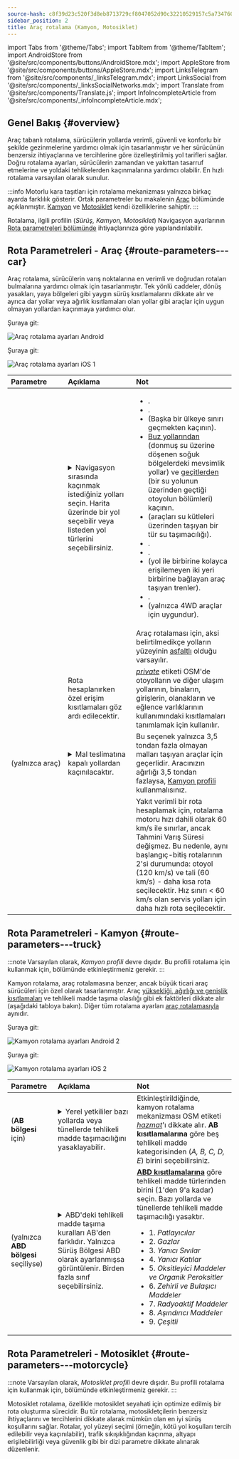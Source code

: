 ```yaml
---
source-hash: c8f39d23c520f3d8eb8713729cf8047052d90c32210529157c5a7347608706bb
sidebar_position: 2
title: Araç rotalama (Kamyon, Motosiklet)
---
```

import Tabs from '@theme/Tabs';
import TabItem from '@theme/TabItem';
import AndroidStore from '@site/src/components/buttons/AndroidStore.mdx';
import AppleStore from '@site/src/components/buttons/AppleStore.mdx';
import LinksTelegram from '@site/src/components/_linksTelegram.mdx';
import LinksSocial from '@site/src/components/_linksSocialNetworks.mdx';
import Translate from '@site/src/components/Translate.js';
import InfoIncompleteArticle from '@site/src/components/_infoIncompleteArticle.mdx';



## Genel Bakış {#overview}

Araç tabanlı rotalama, sürücülerin yollarda verimli, güvenli ve konforlu bir şekilde gezinmelerine yardımcı olmak için tasarlanmıştır ve her sürücünün benzersiz ihtiyaçlarına ve tercihlerine göre özelleştirilmiş yol tarifleri sağlar. Doğru rotalama ayarları, sürücülerin zamandan ve yakıttan tasarruf etmelerine ve yoldaki tehlikelerden kaçınmalarına yardımcı olabilir. En hızlı rotalama varsayılan olarak sunulur.

:::info
Motorlu kara taşıtları için rotalama mekanizması yalnızca birkaç ayarda farklılık gösterir. Ortak parametreler bu makalenin [Araç](#route-parameters---car) bölümünde açıklanmıştır. [Kamyon](#route-parameters---truck) ve [Motosiklet](#route-parameters---motorcycle) kendi özelliklerine sahiptir.
:::

Rotalama, ilgili profilin (*Sürüş, Kamyon, Motosiklet*) Navigasyon ayarlarının [Rota parametreleri bölümünde](../../navigation/guidance/navigation-settings.md#route-parameters) ihtiyaçlarınıza göre yapılandırılabilir.

## Rota Parametreleri - Araç {#route-parameters---car}

Araç rotalama, sürücülerin varış noktalarına en verimli ve doğrudan rotaları bulmalarına yardımcı olmak için tasarlanmıştır. Tek yönlü caddeler, dönüş yasakları, yaya bölgeleri gibi yaygın sürüş kısıtlamalarını dikkate alır ve ayrıca dar yollar veya ağırlık kısıtlamaları olan yollar gibi araçlar için uygun olmayan yollardan kaçınmaya yardımcı olur.

<Tabs groupId="operating-systems" queryString="current-os">

<TabItem value="android" label="Android">

Şuraya git: *<Translate android="true" ids="shared_string_menu,shared_string_settings,application_profiles,routing_settings_2,route_parameters"/>*

![Araç rotalama ayarları Android](@site/static/img/navigation/routing/routing_car_settings_andr_2.png)

</TabItem>

<TabItem value="ios" label="iOS">

Şuraya git: *<Translate ios="true" ids="shared_string_menu,shared_string_settings,application_profiles,routing_settings_2,route_parameters"/>*

![Araç rotalama ayarları iOS 1](@site/static/img/navigation/routing/car_routing_ios.png)

</TabItem>

</Tabs>

| Parametre | Açıklama | Not |
|:------------|:---------------|:---------------|
| *<Translate android="true" ids="impassable_road"/>* | <details><summary> Navigasyon sırasında kaçınmak istediğiniz yolları seçin. Harita üzerinde bir yol seçebilir veya listeden yol türlerini seçebilirsiniz. </summary>![Yollardan kaçın Android](@site/static/img/navigation/routing/car_avoid_roads_andr.png) </details> | <ul><li>[<Translate android="true" ids="routing_attr_avoid_toll_name"/>](https://wiki.openstreetmap.org/wiki/Key:toll).</li><li>[<Translate android="true" ids="routing_attr_avoid_unpaved_name"/>](https://wiki.openstreetmap.org/wiki/Key:surface).</li><li>[<Translate android="true" ids="routing_attr_avoid_borders_name"/>](https://wiki.openstreetmap.org/wiki/Tag:barrier%3Dborder_control) (Başka bir ülkeye sınırı geçmekten kaçının).</li><li>[Buz yollarından](https://wiki.openstreetmap.org/wiki/Key:ice_road) (donmuş su üzerine döşenen soğuk bölgelerdeki mevsimlik yollar) ve [geçitlerden](https://wiki.openstreetmap.org/wiki/Tag:ford%3Dyes) (bir su yolunun üzerinden geçtiği otoyolun bölümleri) kaçının. </li><li>[<Translate android="true" ids="routing_attr_avoid_ferries_name"/>](https://wiki.openstreetmap.org/wiki/Ferries) (araçları su kütleleri üzerinden taşıyan bir tür su taşımacılığı).</li><li>[<Translate android="true" ids="routing_attr_avoid_motorway_name"/>](https://wiki.openstreetmap.org/wiki/Tag:highway%3Dmotorway).</li><li>[<Translate android="true" ids="routing_attr_avoid_low_emission_zone_name"/>](https://wiki.openstreetmap.org/wiki/Tag:boundary%3Dlow_emission_zone).</li><li>[<Translate android="true" ids="routing_attr_avoid_shuttle_train_name"/>](https://wiki.openstreetmap.org/wiki/Proposed_features/shuttle_train) (yol ile birbirine kolayca erişilemeyen iki yeri birbirine bağlayan araç taşıyan trenler).</li><li>[<Translate android="true" ids="routing_attr_avoid_tunnels_name"/>](https://wiki.openstreetmap.org/wiki/Key:tunnel).</li><li>[<Translate android="true" ids="routing_attr_avoid_4wd_only_name"/>](https://wiki.openstreetmap.org/wiki/Key:4wd_only) (yalnızca 4WD araçlar için uygundur).</li></ul>|
| *<Translate android="true" ids="prefer_in_routing_title"/>* | <Translate android="true" ids="routing_attr_driving_style_prefer_unpaved_description"/> | Araç rotalaması için, aksi belirtilmedikçe yolların yüzeyinin [asfaltlı](https://wiki.openstreetmap.org/wiki/Key:surface) olduğu varsayılır. |
| *<Translate android="true" ids="routing_attr_allow_private_name"/>* | Rota hesaplanırken özel erişim kısıtlamaları göz ardı edilecektir. | *[private](https://wiki.openstreetmap.org/wiki/Key:access)* etiketi OSM'de otoyolların ve diğer ulaşım yollarının, binaların, girişlerin, olanakların ve eğlence varlıklarının kullanımındaki kısıtlamaları tanımlamak için kullanılır. |
| *<Translate android="true" ids="routing_attr_goods_restrictions_name"/>* (yalnızca&nbsp;araç) | <details><summary> Mal teslimatına kapalı yollardan kaçınılacaktır. </summary>![Mal teslimatı Android](@site/static/img/navigation/routing/goods_delivery_andr.png) </details>| Bu seçenek yalnızca 3,5 tondan fazla olmayan malları taşıyan araçlar için geçerlidir. Aracınızın ağırlığı 3,5 tondan fazlaysa, [Kamyon profili](#route-parameters---truck) kullanmalısınız. |
| *<Translate android="true" ids="routing_attr_short_way_name"/>* | <Translate android="true" ids="routing_attr_short_way_description"/> | Yakıt verimli bir rota hesaplamak için, rotalama motoru hızı dahili olarak 60 km/s ile sınırlar, ancak Tahmini Varış Süresi değişmez. Bu nedenle, aynı başlangıç-bitiş rotalarının 2'si durumunda: otoyol (120 km/s) ve tali (60 km/s) - daha kısa rota seçilecektir. Hız sınırı < 60 km/s olan servis yolları için daha hızlı rota seçilecektir. |

## Rota Parametreleri - Kamyon {#route-parameters---truck}

:::note
Varsayılan olarak, *Kamyon profili* devre dışıdır. Bu profili rotalama için kullanmak için, *<Translate android="true" ids="shared_string_menu,shared_string_settings,application_profiles"/>* bölümünde etkinleştirmeniz gerekir.
:::

Kamyon rotalama, araç rotalamasına benzer, ancak büyük ticari araç sürücüleri için özel olarak tasarlanmıştır. Araç [yüksekliği, ağırlığı ve genişlik kısıtlamaları](../guidance/vehicle-parameters.md#size-parameters) ve tehlikeli madde taşıma olasılığı gibi ek faktörleri dikkate alır (aşağıdaki tabloya bakın). Diğer tüm rotalama ayarları [araç rotalamasıyla](#route-parameters---car) aynıdır.

<Tabs groupId="operating-systems" queryString="current-os">

<TabItem value="android" label="Android">

Şuraya git: *<Translate android="true" ids="shared_string_menu,shared_string_settings,application_profiles,routing_settings_2,route_parameters"/>*

![Kamyon rotalama ayarları Android 2](@site/static/img/navigation/routing/routing_truck_andr.png)

</TabItem>

<TabItem value="ios" label="iOS">

Şuraya git: *<Translate ios="true" ids="shared_string_menu,shared_string_settings,application_profiles,routing_settings_2,route_parameters"/>*

![Kamyon rotalama ayarları iOS 2](@site/static/img/navigation/routing/truck_routing_ios.png)

</TabItem>

</Tabs>

| Parametre | Açıklama | Not |
|:------------|:---------------|:---------------|
| *<Translate android="true" ids="transport_hazmat_title"/>* (**AB bölgesi** için) | <details><summary> Yerel yetkililer bazı yollarda veya tünellerde tehlikeli madde taşımacılığını yasaklayabilir. </summary> ![Tehlikeli madde taşımacılığı Android](@site/static/img/navigation/routing/routing_truck_hazmat_andr.png) </details> | Etkinleştirildiğinde, kamyon rotalama mekanizması OSM etiketi *[hazmat](https://wiki.openstreetmap.org/wiki/Key:hazmat)*'ı dikkate alır. **AB kısıtlamalarına** göre beş tehlikeli madde kategorisinden (*A, B, C, D, E*) birini seçebilirsiniz. |
| *<Translate android="true" ids="dangerous_goods"/>* (yalnızca **ABD bölgesi** seçiliyse) | <details><summary> ABD'deki tehlikeli madde taşıma kuralları AB'den farklıdır. Yalnızca Sürüş Bölgesi ABD olarak ayarlanmışsa görüntülenir. Birden fazla sınıf seçebilirsiniz. </summary> ![Tehlikeli madde taşımacılığı Android](@site/static/img/navigation/routing/routing_truck_dangerous_goods_andr.png) </details> | [**ABD kısıtlamalarına**](https://www.iafc.org/topics-and-tools/hazmat/fusion-center/transportation-commodities/dot-hazard-classification-system) göre tehlikeli madde türlerinden birini (1'den 9'a kadar) seçin. Bazı yollarda ve tünellerde tehlikeli madde taşımacılığı yasaktır. <ul><li>1. *Patlayıcılar* </li><li> 2. *Gazlar* </li><li> 3. *Yanıcı Sıvılar* </li><li> 4. *Yanıcı Katılar* </li><li> 5. *Oksitleyici Maddeler ve Organik Peroksitler* </li><li> 6. *Zehirli ve Bulaşıcı Maddeler* </li><li> 7. *Radyoaktif Maddeler* </li><li> 8. *Aşındırıcı Maddeler* </li><li> 9. *Çeşitli* </li></ul> |

## Rota Parametreleri - Motosiklet {#route-parameters---motorcycle}

:::note
Varsayılan olarak, *Motosiklet profili* devre dışıdır. Bu profili rotalama için kullanmak için, *<Translate android="true" ids="shared_string_menu,shared_string_settings,application_profiles"/>* bölümünde etkinleştirmeniz gerekir.
:::

Motosiklet rotalama, özellikle motosiklet seyahati için optimize edilmiş bir rota oluşturma sürecidir. Bu tür rotalama, motosikletçilerin benzersiz ihtiyaçlarını ve tercihlerini dikkate alarak mümkün olan en iyi sürüş koşullarını sağlar. Rotalar, yol yüzeyi seçimi (örneğin, kötü yol koşulları tercih edilebilir veya kaçınılabilir), trafik sıkışıklığından kaçınma, altyapı erişilebilirliği veya güvenlik gibi bir dizi parametre dikkate alınarak düzenlenir.